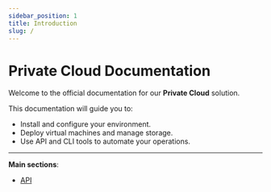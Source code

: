 ```yaml
---
sidebar_position: 1
title: Introduction
slug: /
---
```


# Private Cloud Documentation

Welcome to the official documentation for our **Private Cloud** solution.

This documentation will guide you to:
- Install and configure your environment.
- Deploy virtual machines and manage storage.
- Use API and CLI tools to automate your operations.

---

**Main sections**:
- [API](api/index.md)
